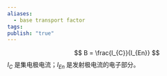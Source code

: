 ```yaml
---
aliases:
  - base transport factor
tags: 
publish: "true"
---
```

$$
B = \frac{I_{C}}{I_{En}}
$$
$I_{C}$ 是集电极电流；$I_{En}$ 是发射极电流的电子部分。